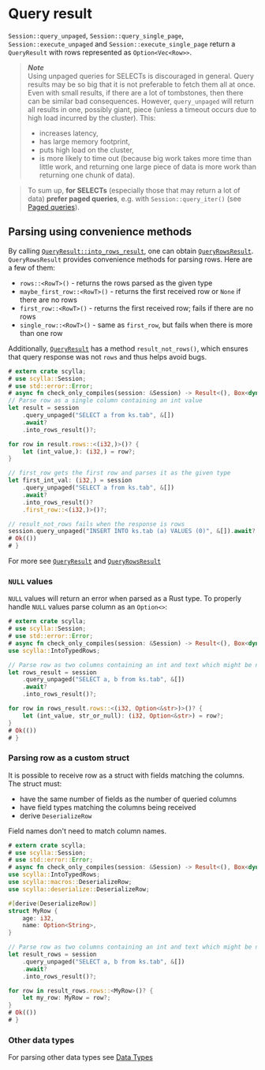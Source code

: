 # Query result

`Session::query_unpaged`, `Session::query_single_page`, `Session::execute_unpaged` and `Session::execute_single_page`
return a `QueryResult` with rows represented as `Option<Vec<Row>>`.

> ***Note***\
> Using unpaged queries for SELECTs is discouraged in general.
> Query results may be so big that it is not preferable to fetch them all at once.
> Even with small results, if there are a lot of tombstones, then there can be similar bad consequences.
> However, `query_unpaged` will return all results in one, possibly giant, piece
> (unless a timeout occurs due to high load incurred by the cluster).
> This:
> - increases latency,
> - has large memory footprint,
> - puts high load on the cluster,
> - is more likely to time out (because big work takes more time than little work,
>   and returning one large piece of data is more work than returning one chunk of data).

> To sum up, **for SELECTs** (especially those that may return a lot of data) **prefer paged queries**,
> e.g. with `Session::query_iter()` (see [Paged queries](paged.md)).

## Parsing using convenience methods

By calling [`QueryResult::into_rows_result`](https://docs.rs/scylla/latest/scylla/response/query_result/struct.QueryResult.html#method.into_rows_result),
one can obtain  [`QueryRowsResult`](https://docs.rs/scylla/latest/scylla/response/query_result/struct.QueryRowsResult.html).
`QueryRowsResult` provides convenience methods for parsing rows.
Here are a few of them:
* `rows::<RowT>()` - returns the rows parsed as the given type
* `maybe_first_row::<RowT>()` - returns the first received row or `None` if there are no rows
* `first_row::<RowT>()` - returns the first received row; fails if there are no rows
* `single_row::<RowT>()` - same as `first_row`, but fails when there is more than one row

Additionally, [`QueryResult`](https://docs.rs/scylla/latest/scylla/response/query_result/struct.QueryResult.html) has a method `result_not_rows()`, which ensures that query response was not `rows` and thus helps avoid bugs.

```rust
# extern crate scylla;
# use scylla::Session;
# use std::error::Error;
# async fn check_only_compiles(session: &Session) -> Result<(), Box<dyn Error>> {
// Parse row as a single column containing an int value
let result = session
    .query_unpaged("SELECT a from ks.tab", &[])
    .await?
    .into_rows_result()?;

for row in result.rows::<(i32,)>()? {
    let (int_value,): (i32,) = row?;
}

// first_row gets the first row and parses it as the given type
let first_int_val: (i32,) = session
    .query_unpaged("SELECT a from ks.tab", &[])
    .await?
    .into_rows_result()?
    .first_row::<(i32,)>()?;

// result_not_rows fails when the response is rows
session.query_unpaged("INSERT INTO ks.tab (a) VALUES (0)", &[]).await?.result_not_rows()?;
# Ok(())
# }
```
For more see [`QueryResult`](https://docs.rs/scylla/latest/scylla/response/query_result/struct.QueryResult.html)
and [`QueryRowsResult`](https://docs.rs/scylla/latest/scylla/response/query_result/struct.QueryRowsResult.html)

### `NULL` values
`NULL` values will return an error when parsed as a Rust type. 
To properly handle `NULL` values parse column as an `Option<>`:
```rust
# extern crate scylla;
# use scylla::Session;
# use std::error::Error;
# async fn check_only_compiles(session: &Session) -> Result<(), Box<dyn Error>> {
use scylla::IntoTypedRows;

// Parse row as two columns containing an int and text which might be null
let rows_result = session
    .query_unpaged("SELECT a, b from ks.tab", &[])
    .await?
    .into_rows_result()?;

for row in rows_result.rows::<(i32, Option<&str>)>()? {
    let (int_value, str_or_null): (i32, Option<&str>) = row?;
}
# Ok(())
# }
```

### Parsing row as a custom struct
It is possible to receive row as a struct with fields matching the columns.\
The struct must:
* have the same number of fields as the number of queried columns
* have field types matching the columns being received
* derive `DeserializeRow`

Field names don't need to match column names.
```rust
# extern crate scylla;
# use scylla::Session;
# use std::error::Error;
# async fn check_only_compiles(session: &Session) -> Result<(), Box<dyn Error>> {
use scylla::IntoTypedRows;
use scylla::macros::DeserializeRow;
use scylla::deserialize::DeserializeRow;

#[derive(DeserializeRow)]
struct MyRow {
    age: i32,
    name: Option<String>,
}

// Parse row as two columns containing an int and text which might be null
let result_rows = session
    .query_unpaged("SELECT a, b from ks.tab", &[])
    .await?
    .into_rows_result()?;

for row in result_rows.rows::<MyRow>()? {
    let my_row: MyRow = row?;
}
# Ok(())
# }
```

### Other data types
For parsing other data types see [Data Types](../data-types/data-types.md)